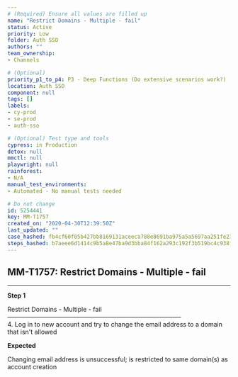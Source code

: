 ```yaml
---
# (Required) Ensure all values are filled up
name: "Restrict Domains - Multiple - fail"
status: Active
priority: Low
folder: Auth SSO
authors: ""
team_ownership: 
- Channels

# (Optional)
priority_p1_to_p4: P3 - Deep Functions (Do extensive scenarios work?)
location: Auth SSO
component: null
tags: []
labels: 
- cy-prod
- se-prod
- auth-sso

# (Optional) Test type and tools
cypress: in Production
detox: null
mmctl: null
playwright: null
rainforest: 
- N/A
manual_test_environments: 
- Automated - No manual tests needed

# Do not change
id: 5254441
key: MM-T1757
created_on: "2020-04-30T12:39:50Z"
last_updated: ""
case_hashed: fb4cf60f05b427bb8169131aceeca788e8691ba975a5a5697aa251fe23ad3bc08dfd4f758578ed3dff7768315a3c6076
steps_hashed: b7aeee6d1414c9b5a8e47ba9d3bba84f162a293c192f3b519bc4c938f3d7159828806f513465a508e881d13763a55e5f
---
```


<!-- (Auto-generated) Based on frontmatter's "key" and "name" -->

## MM-T1757: Restrict Domains - Multiple - fail

---

**Step 1**

Restrict Domains - Multiple - fail\
————————————————————————————\
4\. Log in to new account and try to change the email address to a domain that isn't allowed

**Expected**

Changing email address is unsuccessful; is restricted to same domain(s) as account creation
